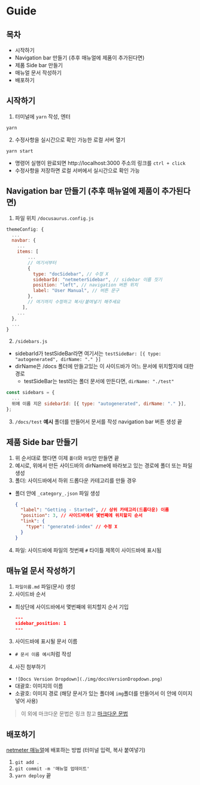 # Guide
## 목차
- 시작하기
- Navigation bar 만들기 (추후 매뉴얼에 제품이 추가된다면)
- 제품 Side bar 만들기
- 매뉴얼 문서 작성하기
- 배포하기

## 시작하기
1. 터미널에 `yarn` 작성, 엔터
  ```
  yarn
  ```
2. 수정사항을 실시간으로 확인 가능한 로컬 서버 열기
  ```
  yarn start
  ```
  - 명령어 실행이 완료되면 http://localhost:3000 주소의 링크를 `ctrl + click`
  - 수정사항을 저장하면 로컬 서버에서 실시간으로 확인 가능

## Navigation bar 만들기 (추후 매뉴얼에 제품이 추가된다면)
1. 파일 위치 `/docusaurus.config.js`
  ```js
  themeConfig: {
    ...
    navbar: {
      ...
      items: [
          ...
          // 여기서부터
          {
            type: "docSidebar", // 수정 X
            sidebarId: "netmeterSidebar", // sidebar 이름 짓기
            position: "left", // navigation 버튼 위치
            label: "User Manual", // 버튼 문구
          },
          // 여기까지 수정하고 복사/붙여넣기 해주세요
        ],
      ...
    },
    ...
  }
  ```
2. `/sidebars.js`
  - sidebarId가 testSideBar라면 여기서는 `testSideBar: [{ type: "autogenerated", dirName: "." }]`
  - dirName은 /docs 폴더에 만들고있는 이 사이드바가 어느 문서에 위치할지에 대한 경로
    - testSideBar는 test라는 폴더 문서에 만든다면, `dirName: "./test"`
  ```js
  const sidebars = {
    ...
    위에 이름 지은 sidebarId: [{ type: "autogenerated", dirName: "." }],
  };
  ```
3. `/docs/test` **예시** 폴더를 만들어서 문서를 작성 navigation bar 버튼 생성 끝

## 제품 Side bar 만들기
1. 위 순서대로 했다면 이제 `폴더`와 `파일`만 만들면 끝
2. 예시로, 위에서 만든 사이드바의 dirName에 바라보고 있는 경로에 폴더 또는 파일 생성
3. 폴더: 사이드바에서 하위 드롭다운 카테고리를 만들 경우
  - 폴더 안에 `_category_.json` 파일 생성
    ```json
    {
      "label": "Getting - Started", // 상위 카테고리(드롭다운) 이름
      "position": 3, // 사이드바에서 몇번째에 위치할지 순서
      "link": {
        "type": "generated-index" // 수정 X
      }
    }
    ```
4. 파일: 사이드바에 파일의 첫번째 `#` 타이틀 제목이 사이드바에 표시됨

## 매뉴얼 문서 작성하기
1. `파일이름.md` 파일(문서) 생성
2. 사이드바 순서
  - 최상단에 사이드바에서 몇번째에 위치할지 순서 기입
    ```json
    ---
    sidebar_position: 1
    ---
    ```
3. 사이드바에 표시될 문서 이름
  - `# 문서 이름 예시`처럼 작성
4. 사진 첨부하기
  - `![Docs Version Dropdown](./img/docsVersionDropdown.png)`
  - 대괄호: 이미지의 이름
  - 소괄호: 이미지 경로 (해당 문서가 있는 폴더에 `img`폴더를 만들어서 이 안에 이미지 넣어 사용)
>이 외에 마크다운 문법은 링크 참고 [마크다운 문법](https://www.heropy.dev/p/B74sNE#h2_%EB%AC%B8%EB%B2%95)

## 배포하기
[netmeter 매뉴얼](nextlab-ai.github.io/docusaurus/)에 배포하는 방법 (터미널 입력, 복사 붙여넣기)
1. `git add .`
2. `git commit -m '매뉴얼 업데이트'`
3. `yarn deploy`
끝

